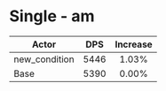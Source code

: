 # Single - am
| Actor | DPS | Increase |
|---|:---:|:---:|
|new_condition|5446|1.03%|
|Base|5390|0.00%|
